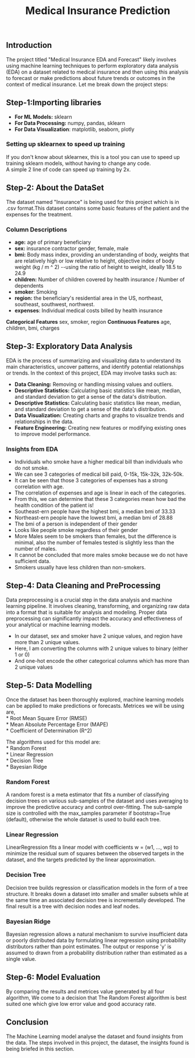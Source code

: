 <div align="center">
<centre><h1>Medical Insurance Prediction</h1></centre><br />
 </div>

## Introduction
  The project titled "Medical Insurance EDA and Forecast" likely involves using machine learning techniques to perform exploratory data analysis (EDA) on a dataset related to medical insurance and then using this analysis to forecast or make predictions about future trends or outcomes in the context of medical insurance. Let me break down the project steps:

## Step-1:Importing libraries
* **For ML Models:** sklearn</br>
* **For Data Processing:** numpy, pandas, sklearn</br>
* **For Data Visualization**: matplotlib, seaborn, plotly</br>

### Setting up sklearnex to speed up training
  If you don't know about sklearnex, this is a tool you can use to speed up training sklearn models, without having to change any code.</br>
  A simple 2 line of code can speed up training by 2x.

## Step-2: About the DataSet
The dataset named "Insurance" is being used for this project which is in .csv format.This dataset contains some basic features of the patient and the expenses for the treatment.

### Column Descriptions
* **age:** age of primary beneficiary</br>
* **sex:** insurance contractor gender, female, male</br>
* **bmi:** Body mass index, providing an understanding of body, weights that are relatively high or low relative to height, objective index of body weight              (kg / m ^ 2) --using the ratio of height to weight, ideally 18.5 to 24.9</br>
* **children:** Number of children covered by health insurance / Number of dependents</br>
* **smoker**: Smoking</br>
* **region:** the beneficiary's residential area in the US, northeast, southeast, southwest, northwest.</br>
* **expenses**: Individual medical costs billed by health insurance</br>

**Categorical Features**
sex, smoker, region
**Continuous Features**
age, children, bmi, charges

## Step-3: Exploratory Data Analysis
 EDA is the process of summarizing and visualizing data to understand its main characteristics, uncover patterns, and identify potential relationships or trends. In the context of this project, EDA may involve tasks such as:

* **Data Cleaning:** Removing or handling missing values and outliers.</br>
* **Descriptive Statistics:** Calculating basic statistics like mean, median, and standard deviation to get a sense of the data's distribution.</br>
* **Descriptive Statistics:** Calculating basic statistics like mean, median, and standard deviation to get a sense of the data's distribution.</br>
* **Data Visualization:** Creating charts and graphs to visualize trends and relationships in the data.</br>
* **Feature Engineering:** Creating new features or modifying existing ones to improve model performance.</br>

### Insights from EDA
* Individuals who smoke have a higher medical bill than individuals who do not smoke.</br>
* We can see 3 categories of medical bill paid, 0-15k, 15k-32k, 32k-50k.</br>
* It can be seen that those 3 categories of expenses has a strong correlation with age.</br>
* The correlation of expenses and age is linear in each of the categories.</br>
* From this, we can determine that these 3 categories mean how bad the health condition of the patient is!</br>
* Southeast-ern people have the highest bmi, a median bmi of 33.33</br>
* Northeast-ern people have the lowest bmi, a median bmi of 28.88</br>
* The bmi of a person is independent of their gender</br>
* Looks like people smoke regardless of their gender</br>
* More Males seem to be smokers than females, but the difference is minimal, also the number of females tested is slightly less than the number of males.</br>
* It cannot be concluded that more males smoke because we do not have sufficient data.</br>
* Smokers usually have less children than non-smokers.</br>

## Step-4: Data Cleaning and PreProcessing
Data preprocessing is a crucial step in the data analysis and machine learning pipeline. It involves cleaning, transforming, and organizing raw data into a format that is suitable for analysis and modeling. Proper data preprocessing can significantly impact the accuracy and effectiveness of your analytical or machine learning models.</br>
* In our dataset, sex and smoker have 2 unique values, and region have more than 2 unique values.</br>
* Here, I am converting the columns with 2 unique values to binary (either 1 or 0)</br>
* And one-hot encode the other categorical columns which has more than 2 unique values</br>

## Step-5: Data Modelling
Once the dataset has been thoroughly explored, machine learning models can be applied to make predictions or forecasts.
Metrices we will be using are,</br>
           * Root Mean Square Error (RMSE)</br>
           * Mean Absolute Percentage Error (MAPE)</br>
           * Coefficient of Determination (R^2)</br>

The algorithms used for this model are:</br>
           * Random Forest</br>
           * Linear Regression</br>
           * Decision Tree</br>
           * Bayesian Ridge</br>

### Random Forest
A random forest is a meta estimator that fits a number of classifying decision trees on various sub-samples of the dataset and uses averaging to improve the predictive accuracy and control over-fitting. The sub-sample size is controlled with the max_samples parameter if bootstrap=True (default), otherwise the whole dataset is used to build each tree.

### Linear Regression
LinearRegression fits a linear model with coefficients w = (w1, …, wp) to minimize the residual sum of squares between the observed targets in the dataset, and the targets predicted by the linear approximation.

### Decision Tree
Decision tree builds regression or classification models in the form of a tree structure. It breaks down a dataset into smaller and smaller subsets while at the same time an associated decision tree is incrementally developed. The final result is a tree with decision nodes and leaf nodes.

### Bayesian Ridge
Bayesian regression allows a natural mechanism to survive insufficient data or poorly distributed data by formulating linear regression using probability distributors rather than point estimates. The output or response 'y' is assumed to drawn from a probability distribution rather than estimated as a single value.

## Step-6: Model Evaluation
By comparing the results and metrices value generated by all four algorithm, We come to a decision that The Random Forest algorithm is best suited one which give low error value and good accuracy rate.

## Conclusion

The Machine Learning model analyse the dataset and found insights from the data. The steps involved in this project, the dataset, the insights found is being briefed in this section.
